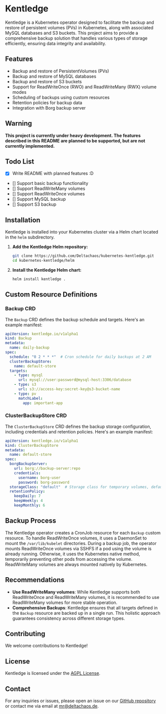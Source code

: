 # Kentledge

Kentledge is a Kubernetes operator designed to facilitate the backup and restore of persistent volumes (PVs) in Kubernetes, along with associated MySQL databases and S3 buckets. This project aims to provide a comprehensive backup solution that handles various types of storage efficiently, ensuring data integrity and availability.

## Features

- Backup and restore of PersistentVolumes (PVs)
- Backup and restore of MySQL databases
- Backup and restore of S3 buckets
- Support for ReadWriteOnce (RWO) and ReadWriteMany (RWX) volume modes
- Scheduling of backups using custom resources
- Retention policies for backup data
- Integration with Borg backup server

## Warning

**This project is currently under heavy development. The features described in this README are planned to be supported, but are not currently implemented.**

## Todo List

- [x] Write README with planned features :D
- [] Support basic backup functionality
- [] Support ReadWriteMany volumes
- [] Support ReadWriteOnce volumes
- [] Support MySQL backup
- [] Support S3 backup

## Installation

Kentledge is installed into your Kubernetes cluster via a Helm chart located in the `helm` subdirectory.

1. **Add the Kentledge Helm repository:**
    ```sh
    git clone https://github.com/Deltachaos/kubernetes-kentledge.git
    cd kubernetes-kentledge/helm
    ```

2. **Install the Kentledge Helm chart:**
    ```sh
    helm install kentledge .
    ```

## Custom Resource Definitions

### Backup CRD

The `Backup` CRD defines the backup schedule and targets. Here's an example manifest:

```yaml
apiVersion: kentledge.io/v1alpha1
kind: Backup
metadata:
  name: daily-backup
spec:
  schedule: "0 2 * * *"  # Cron schedule for daily backups at 2 AM
  clusterBackupStore:
    name: default-store
  targets:
    - type: mysql
      url: mysql://user:password@mysql-host:3306/database
    - type: s3
      url: s3://access-key:secret-key@s3-bucket-name
    - type: pv
      matchLabel:
        app: important-app
```

### ClusterBackupStore CRD

The `ClusterBackupStore` CRD defines the backup storage configuration, including credentials and retention policies. Here's an example manifest:

```yaml
apiVersion: kentledge.io/v1alpha1
kind: ClusterBackupStore
metadata:
  name: default-store
spec:
  borgBackupServer:
    url: borg://backup-server:repo
    credentials:
      username: borg-user
      password: borg-password
  storageClass: "default"  # Storage class for temporary volumes, defaults to emptydir
  retentionPolicy:
    keepDaily: 7
    keepWeekly: 4
    keepMonthly: 6
```

## Backup Process

The Kentledge operator creates a CronJob resource for each `Backup` custom resource. To handle ReadWriteOnce volumes, it uses a DaemonSet to mount the `/var/lib/kubelet` directories. During a backup job, the operator mounts ReadWriteOnce volumes via SSHFS if a pod using the volume is already running. Otherwise, it uses the Kubernetes native method, temporarily preventing other pods from accessing the volume. ReadWriteMany volumes are always mounted natively by Kubernetes.

## Recommendations

- **Use ReadWriteMany volumes**: While Kentledge supports both ReadWriteOnce and ReadWriteMany volumes, it is recommended to use ReadWriteMany volumes for more stable operation.
- **Comprehensive Backups**: Kentledge ensures that all targets defined in the `Backup` resource are backed up in a single run. This holistic approach guarantees consistency across different storage types.

## Contributing

We welcome contributions to Kentledge!

## License

Kentledge is licensed under the [AGPL License](https://github.com/Deltachaos/kubernetes-kentledge/blob/main/LICENSE).

## Contact

For any inquiries or issues, please open an issue on our [GitHub repository](https://github.com/Deltachaos/kubernetes-kentledge) or contact me via email at mr@deltachaos.de.
